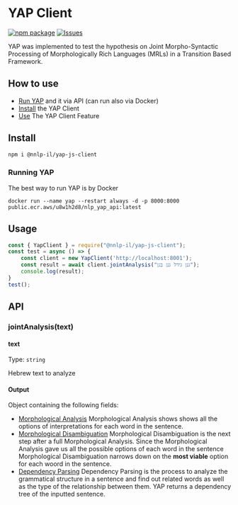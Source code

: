 # YAP Client

[![npm package][npm-img]][npm-url]
[![Issues][issues-img]][issues-url]

YAP was implemented to test the hypothesis on Joint Morpho-Syntactic Processing of Morphologically Rich Languages (MRLs) in a Transition Based Framework.

## How to use

* [Run YAP](https://github.com/onlplab/yap/) and  it via API (can run also via Docker)
* [Install](#install) the YAP Client
* [Use](Usage) The YAP Client Feature
## Install

```bash
npm i @nnlp-il/yap-js-client
```

### Running YAP 
The best way to run YAP is by Docker

```docker
docker run --name yap --restart always -d -p 8000:8000 public.ecr.aws/u8w1h2d8/nlp_yap_api:latest
````

## Usage

```js
const { YapClient } = require("@nnlp-il/yap-js-client");
const test = async () => {
    const client = new YapClient('http://localhost:8001');
    const result = await client.jointAnalysis("גנן גידל גנן בגן");
    console.log(result);
}
test();
```

## API

### jointAnalysis(text)

#### text

Type: `string`

Hebrew text to analyze

#### Output

Object containing the following fields:
* [Morphological Analysis](https://en.wikipedia.org/wiki/Morphological_parsing)
Morphological Analysis shows shows all the options of interpretations for each word in the sentence. 
* [Morphological Disambiguation](http://cs.haifa.ac.il/~shuly/publications/danny-thesis.pdf)
Morphological Disambiguation is the next step after a full Morphological Analysis.
Since the Morphological Analysis gave us all the possible options of each word in the sentence Morphological Disambiguation narrows down on the **most viable** option for each woord in the sentence.
* [Dependency Parsing](https://towardsdatascience.com/natural-language-processing-dependency-parsing-cf094bbbe3f7)
Dependency Parsing is the process to analyze the grammatical structure in a sentence and find out related words as well as the type of the relationship between them.
YAP returns a dependency tree of the inputted sentence.

[npm-img]:https://img.shields.io/npm/v/@nnlp-il/yap-js-client
[npm-url]:https://www.npmjs.com/package/@nnlp-il/yap-js-client
[issues-img]:https://img.shields.io/github/issues/nnlp-il/yap-js-client
[issues-url]:https://github.com/nnlp-il/yap-js-client/issues
